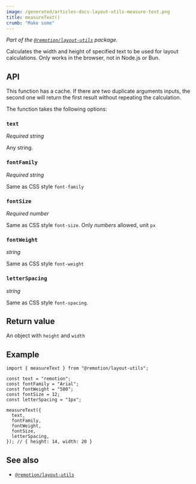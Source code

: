 ```yaml
---
image: /generated/articles-docs-layout-utils-measure-text.png
title: measureText()
crumb: "Make some"
---
```


_Part of the [`@remotion/layout-utils`](/docs/layout-utils) package._

Calculates the width and height of specified text to be used for layout calculations. Only works in the browser, not in Node.js or Bun.

## API

This function has a cache. If there are two duplicate arguments inputs, the second one will return the first result without repeating the calculation.

The function takes the following options:

### `text`

_Required_ _string_

Any string.

### `fontFamily`

_Required_ _string_

Same as CSS style `font-family`

### `fontSize`

_Required_ _number_

Same as CSS style `font-size`. Only _numbers_ allowed, unit `px`

### `fontWeight`

_string_

Same as CSS style `font-weight`

### `letterSpacing`

_string_

Same as CSS style `font-spacing`.

## Return value

An object with `height` and `width`

## Example

```tsx twoslash
import { measureText } from "@remotion/layout-utils";

const text = "remotion";
const fontFamily = "Arial";
const fontWeight = "500";
const fontSize = 12;
const letterSpacing = "1px";

measureText({
  text,
  fontFamily,
  fontWeight,
  fontSize,
  letterSpacing,
}); // { height: 14, width: 20 }
```

## See also

- [`@remotion/layout-utils`](/docs/layout-utils)
